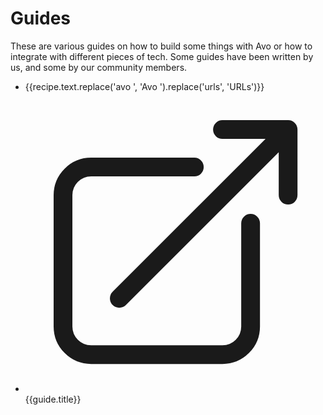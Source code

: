 # Guides

These are various guides on how to build some things with Avo or how to integrate with different pieces of tech.
Some guides have been written by us, and some by our community members.

<script setup>
  import { data } from './../.vitepress/recipes.data.js'

  // add guides written on the blog
  const articles = [{
    title: "Override the field method to add default values to field options",
    link: "https://avohq.io/blog/override-the-field-method-to-add-default-values-to-field-options"
  }]
</script>

<ul>
  <li v-for="recipe in data.v3"><a :href="recipe.link">{{recipe.text.replace('avo ', 'Avo ').replace('urls', 'URLs')}}</a></li>
  <li v-for="guide in articles">
    <a :href="guide.link" target="_blank">
      <svg xmlns="http://www.w3.org/2000/svg" fill="none" viewBox="0 0 24 24" stroke-width="1.5" stroke="currentColor" class="size-6 h-4 inline mr-1"><path stroke-linecap="round" stroke-linejoin="round" d="M13.5 6H5.25A2.25 2.25 0 0 0 3 8.25v10.5A2.25 2.25 0 0 0 5.25 21h10.5A2.25 2.25 0 0 0 18 18.75V10.5m-10.5 6L21 3m0 0h-5.25M21 3v5.25" /></svg>
      {{guide.title}}
    </a>
  </li>
</ul>
